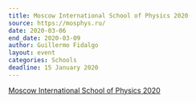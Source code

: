 ```yaml
---
title: Moscow International School of Physics 2020
source: https://mosphys.ru/
date: 2020-03-06
end_date: 2020-03-09
author: Guillermo Fidalgo
layout: event
categories: Schools
deadline: 15 January 2020
---
```

[Moscow International School of Physics 2020](https://mosphys.ru/)
